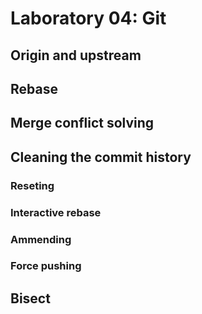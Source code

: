 # Laboratory 04: Git

## Origin and upstream

## Rebase

## Merge conflict solving

## Cleaning the commit history

### Reseting

### Interactive rebase

### Ammending

### Force pushing

## Bisect


